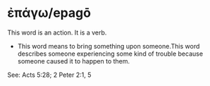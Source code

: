 # ἐπάγω/epagō
This word is an action. It is a verb.

* This word means to bring something upon someone.This word describes someone experiencing some kind of trouble because someone caused it to happen to them.

See: Acts 5:28; 2 Peter 2:1, 5
